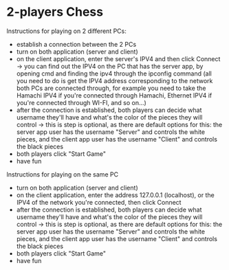 # 2-players Chess

Instructions for playing on 2 different PCs:
  - establish a connection between the 2 PCs
  - turn on both application (server and client)
  - on the client application, enter the server's IPV4 and then click Connect
    -> you can find out the IPV4 on the PC that has the server app, by opening cmd and finding the ipv4 through the ipconfig command (all you need to do is get the IPV4 address corresponding to the network both PCs are connected through, for example you need to take the Hamachi IPV4 if you're connected through Hamachi, Ethernet IPV4 if you're connected through WI-FI, and so on...)
  - after the connection is established, both players can decide what username they'll have and what's the color of the pieces they will control
    -> this is step is optional, as there are default options for this: the server app user has the username "Server" and controls the white pieces, and the client app user has the username "Client" and controls the black pieces
  - both players click "Start Game"
  - have fun
  
  Instructions for playing on the same PC
  - turn on both application (server and client)
  - on the client application, enter the address 127.0.0.1 (localhost), or the IPV4 of the network you're connected, then click Connect
  - after the connection is established, both players can decide what username they'll have and what's the color of the pieces they will control
    -> this is step is optional, as there are default options for this: the server app user has the username "Server" and controls the white pieces, and the client app user has the username "Client" and controls the black pieces
  - both players click "Start Game"
  - have fun

